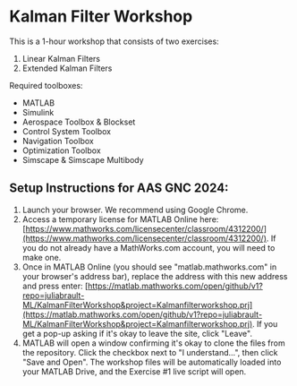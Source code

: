 # Kalman Filter Workshop
This is a 1-hour workshop that consists of two exercises:
1) Linear Kalman Filters
2) Extended Kalman Filters

Required toolboxes: 
* MATLAB
* Simulink
* Aerospace Toolbox & Blockset
* Control System Toolbox
* Navigation Toolbox
* Optimization Toolbox
* Simscape & Simscape Multibody

## Setup Instructions for AAS GNC 2024:
1. Launch your browser. We recommend using Google Chrome.
2. Access a temporary license for MATLAB Online here: [https://www.mathworks.com/licensecenter/classroom/4312200/](https://www.mathworks.com/licensecenter/classroom/4312200/). If you do not already have a MathWorks.com account, you will need to make one.
3. Once in MATLAB Online (you should see "matlab.mathworks.com" in your browser's address bar), replace the address with this new address and press enter: [https://matlab.mathworks.com/open/github/v1?repo=juliabrault-ML/KalmanFilterWorkshop&project=Kalmanfilterworkshop.prj](https://matlab.mathworks.com/open/github/v1?repo=juliabrault-ML/KalmanFilterWorkshop&project=Kalmanfilterworkshop.prj). If you get a pop-up asking if it's okay to leave the site, click "Leave".
4. MATLAB will open a window confirming it's okay to clone the files from the repository. Click the checkbox next to "I understand...", then click "Save and Open". The workshop files will be automatically loaded into your MATLAB Drive, and the Exercise #1 live script will open.
